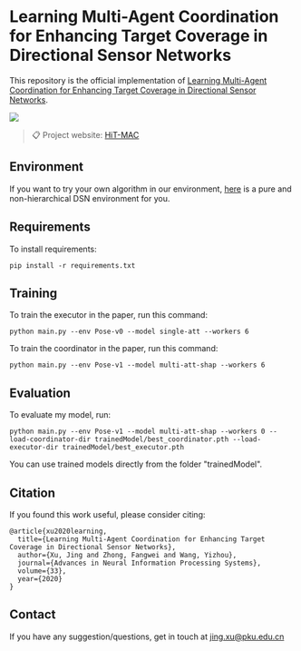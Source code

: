 # Learning Multi-Agent Coordination for Enhancing Target Coverage in Directional Sensor Networks

This repository is the official implementation of [Learning Multi-Agent Coordination for Enhancing Target Coverage in Directional Sensor Networks](https://arxiv.org/abs/2010.13110). 

![](graphicExplaining/DSN_5.Jpeg)
>📋  Project website: [HiT-MAC](https://sites.google.com/view/hit-mac)

## Environment
If you want to try your own algorithm in our environment, [here](https://github.com/XuJing1022/DSN) is a pure and non-hierarchical DSN environment for you.

## Requirements

To install requirements:

```setup
pip install -r requirements.txt
```

## Training
To train the executor in the paper, run this command:

```train
python main.py --env Pose-v0 --model single-att --workers 6
```

To train the coordinator in the paper, run this command:

```train
python main.py --env Pose-v1 --model multi-att-shap --workers 6
```

## Evaluation

To evaluate my model, run:

```eval
python main.py --env Pose-v1 --model multi-att-shap --workers 0 --load-coordinator-dir trainedModel/best_coordinator.pth --load-executor-dir trainedModel/best_executor.pth
```

You can use trained models directly from the folder "trainedModel".

## Citation
If you found this work useful, please consider citing:
```
@article{xu2020learning,
  title={Learning Multi-Agent Coordination for Enhancing Target Coverage in Directional Sensor Networks},
  author={Xu, Jing and Zhong, Fangwei and Wang, Yizhou},
  journal={Advances in Neural Information Processing Systems},
  volume={33},
  year={2020}
}
```

## Contact
If you have any suggestion/questions, get in touch at [jing.xu@pku.edu.cn](jing.xu@pku.edu.cn)
